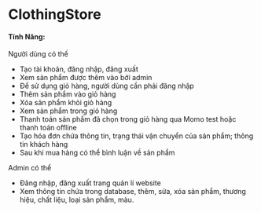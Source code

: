 # ClothingStore
#### Tính Năng:
Người dùng có thế
* Tạo tài khoản, đăng nhập, đăng xuất
* Xem sản phẩm được thêm vào bởi admin
* Để sử dụng giỏ hàng, người dùng cần phải đăng nhập
* Thêm sản phẩm vào giỏ hàng
* Xóa sản phẩm khỏi giỏ hàng
* Xem sản phẩm trong giỏ hàng
* Thanh toán sản phẩm đã chọn trong giỏ hàng qua Momo test hoặc thanh toán offline
* Tạo hóa đơn chứa thông tin, trạng thái vận chuyển của sản phẩm; thông tin khách hàng
* Sau khi mua hàng có thể bình luận về sản phẩm


Admin có thể
* Đăng nhập, đăng xuất trang quản lí website
* Xem thông tin chứa trong database, thêm, sửa, xóa sản phẩm, thương hiệu, chất liệu, loại sản phẩm, màu.
